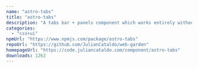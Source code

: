 ```yaml
---
name: "astro-tabs"
title: "astro-tabs"
description: "A tabs bar + panels component which works entirely without JS.\nSupports height equalization and automatic vertical scroll bar for tabs bar."
categories:
  - "css+ui"
npmUrl: "https://www.npmjs.com/package/astro-tabs"
repoUrl: "https://github.com/JulianCataldo/web-garden"
homepageUrl: "https://code.juliancataldo.com/component/astro-tabs"
downloads: 1262
---
```

